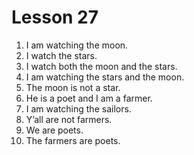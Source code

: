 # Lesson 27

1. I am watching the moon.
2. I watch the stars.
3. I watch both the moon and the stars.
4. I am watching the stars and the moon.
5. The moon is not a star.
6. He is a poet and I am a farmer.
7. I am watching the sailors.
8. Y’all are not farmers.
9. We are poets.
10. The farmers are poets.
